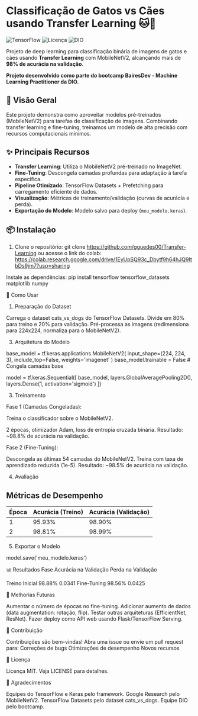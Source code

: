 # Classificação de Gatos vs Cães usando Transfer Learning 🐱🐶

![TensorFlow](https://img.shields.io/badge/TensorFlow-2.18.0-orange)
![Licença](https://img.shields.io/badge/Licen%C3%A7a-MIT-blue)
![DIO](https://img.shields.io/badge/Parceiro-DIO-000?style=flat&logo=data:image/png;base64,...)

Projeto de deep learning para classificação binária de imagens de gatos e cães usando **Transfer Learning** com MobileNetV2, alcançando mais de **98% de acurácia na validação**.

**Projeto desenvolvido como parte do bootcamp BairesDev - Machine Learning Practitioner da DIO.**

## 📌 Visão Geral
Este projeto demonstra como aproveitar modelos pré-treinados (MobileNetV2) para tarefas de classificação de imagens. Combinando transfer learning e fine-tuning, treinamos um modelo de alta precisão com recursos computacionais mínimos.

## ✨ Principais Recursos
- **Transfer Learning**: Utiliza o MobileNetV2 pré-treinado no ImageNet.
- **Fine-Tuning**: Descongela camadas profundas para adaptação à tarefa específica.
- **Pipeline Otimizado**: TensorFlow Datasets + Prefetching para carregamento eficiente de dados.
- **Visualização**: Métricas de treinamento/validação (curvas de acurácia e perda).
- **Exportação do Modelo**: Modelo salvo para deploy (`meu_modelo.keras`).

## 📦 Instalação
1. Clone o repositório:
   git clone https://github.com/gguedes00/Transfer-Learning
   ou acesse o link do colab:
   https://colab.research.google.com/drive/1EyUpSQ93c_Dbytf9h64hJQ9ItbDs9jm7?usp=sharing

   
Instale as dependências:
  pip install tensorflow tensorflow_datasets matplotlib numpy

🚀 Como Usar

1. Preparação do Dataset

Carrega o dataset cats_vs_dogs do TensorFlow Datasets.
Divide em 80% para treino e 20% para validação.
Pré-processa as imagens (redimensiona para 224x224, normaliza para o MobileNetV2).

3. Arquitetura do Modelo

base_model = tf.keras.applications.MobileNetV2(
    input_shape=(224, 224, 3),
    include_top=False,
    weights='imagenet'
)
base_model.trainable = False  # Congela camadas base

model = tf.keras.Sequential([
    base_model,
    layers.GlobalAveragePooling2D(),
    layers.Dense(1, activation='sigmoid')
])  


3. Treinamento
   
Fase 1 (Camadas Congeladas):

Treina o classificador sobre o MobileNetV2.

2 épocas, otimizador Adam, loss de entropia cruzada binária.
Resultado: ~98.8% de acurácia na validação.

Fase 2 (Fine-Tuning):

Descongela as últimas 54 camadas do MobileNetV2.
Treina com taxa de aprendizado reduzida (1e-5).
Resultado: ~98.5% de acurácia na validação.

4. Avaliação   

## Métricas de Desempenho
| Época | Acurácia (Treino) | Acurácia (Validação) |
|-------|-------------------|-----------------------|
| 1     | 95.93%            | 98.90%                |
| 2     | 98.81%            | 98.99%                |


5. Exportar o Modelo

  model.save('meu_modelo.keras')  

📊 Resultados
Fase	Acurácia na Validação	Perda na Validação

Treino Inicial	98.88%	0.0341
Fine-Tuning	98.56%	0.0425

🔧 Melhorias Futuras

Aumentar o número de épocas no fine-tuning.
Adicionar aumento de dados (data augmentation: rotação, flip).
Testar outras arquiteturas (EfficientNet, ResNet).
Fazer deploy como API web usando Flask/TensorFlow Serving.

🤝 Contribuição

Contribuições são bem-vindas! Abra uma issue ou envie um pull request para:
Correções de bugs
Otimizações de desempenho
Novos recursos


📜 Licença

Licença MIT. Veja LICENSE para detalhes.

🙏 Agradecimentos

Equipes do TensorFlow e Keras pelo framework.
Google Research pelo MobileNetV2.
TensorFlow Datasets pelo dataset cats_vs_dogs.
Equipe DIO pelo bootcamp.


